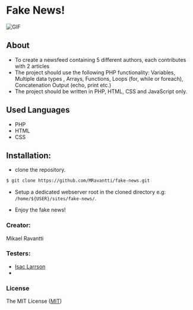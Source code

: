 # Fake News!

![GIF](https://media.giphy.com/media/Jz53cfDbQj9q8/giphy.gif)

## About
- To create a newsfeed containing 5 different authors, each contributes with 2 articles
- The project should use the following PHP functionality: Variables, Multiple data types , Arrays, Functions, Loops (for, while or foreach), Concatenation Output (echo, print etc.)
- The project should be written in PHP, HTML, CSS and JavaScript only.


## Used Languages
- PHP
- HTML
- CSS

## Installation:

- clone the repository.
```sh
$ git clone https://github.com/MRavantti/fake-news.git
```
- Setup a dedicated webserver root in the cloned directory e.g: `/home/${USER}/sites/fake-news/`.

- Enjoy the fake news!


### Creator:
Mikael Ravantti

### Testers:
- [Isac Larrson](https://github.com/WebDevIsac)
- [](https://github.com/)

### License

The MIT License ([MIT](https://raw.githubusercontent.com/MRavantti/fake-news/master/LICENSE))
